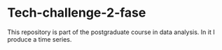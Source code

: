 # Tech-challenge-2-fase
This repository is part of the postgraduate course in data analysis. In it I produce a time series.
